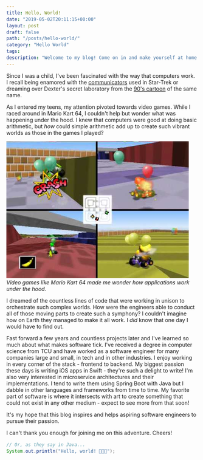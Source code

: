 ```yaml
---
title: Hello, World!
date: "2019-05-02T20:11:15+00:00"
layout: post
draft: false
path: "/posts/hello-world/"
category: "Hello World"
tags:
description: "Welcome to my blog! Come on in and make yourself at home."
---
```


Since I was a child, I've been fascinated with the way that computers work. I recall being enamored with the [communicators](https://en.wikipedia.org/wiki/Communicator_(Star_Trek)) used in Star-Trek or dreaming over Dexter's secret laboratory from the [90's cartoon](https://en.wikipedia.org/wiki/Dexter%27s_Laboratory) of the same name.

As I entered my teens, my attention pivoted towards video games. While I raced around in Mario Kart 64, I couldn't help but wonder what was happening under the hood. I knew that computers were good at doing basic arithmetic, but *how* could simple arithmetic add up to create such vibrant worlds as those in the games I played?

![Mario Kart 64](./mk64.jpg)
*Video games like Mario Kart 64 made me wonder how applications work under the hood.*

I dreamed of the countless lines of code that were working in unison to orchestrate such complex worlds. How were the engineers able to conduct all of those moving parts to create such a symphony? I couldn't imagine how on Earth they managed to make it all work. I *did* know that one day I would have to find out.

Fast forward a few years and countless projects later and I've learned so much about what makes software tick. I've received a degree in computer science from TCU and have worked as a software engineer for many companies large and small, in tech and in other industries. I enjoy working in every corner of the stack - frontend to backend. My biggest passion these days is  writing iOS apps in Swift - they're such a delight to write! I'm also very interested in microservice architectures and their implementations. I tend to write them using Spring Boot with Java but I dabble in other languages and frameworks from time to time. My favorite part of software is where it intersects with art to create something that could not exist in any other medium - expect to see more from that soon!

It's my hope that this blog inspires and helps aspiring software engineers to pursue their passion.

I can't thank you enough for joining me on this adventure. Cheers! 

```java
// Or, as they say in Java...
System.out.println("Hello, world! 🎉🍾🎊");
```
